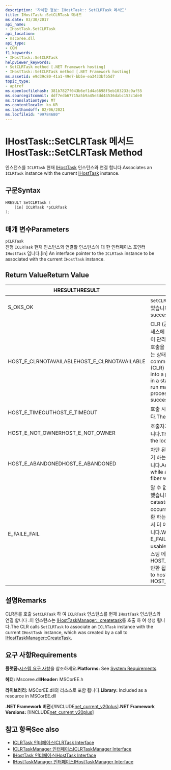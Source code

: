 ```yaml
---
description: '자세한 정보: IHostTask:: SetCLRTask 메서드'
title: IHostTask::SetCLRTask 메서드
ms.date: 03/30/2017
api_name:
- IHostTask.SetCLRTask
api_location:
- mscoree.dll
api_type:
- COM
f1_keywords:
- IHostTask::SetCLRTask
helpviewer_keywords:
- SetCLRTask method [.NET Framework hosting]
- IHostTask::SetCLRTask method [.NET Framework hosting]
ms.assetid: e9d39c80-41a1-49e7-bb5e-ea3433bfb5d7
topic_type:
- apiref
ms.openlocfilehash: 381b7827f043b6ef1d4a6698f5eb103233c9af55
ms.sourcegitcommit: ddf7edb67715a5b9a45e3dd44536dabc153c1de0
ms.translationtype: MT
ms.contentlocale: ko-KR
ms.lasthandoff: 02/06/2021
ms.locfileid: "99784680"
---
```

# <a name="ihosttasksetclrtask-method"></a><span data-ttu-id="56ba0-103">IHostTask::SetCLRTask 메서드</span><span class="sxs-lookup"><span data-stu-id="56ba0-103">IHostTask::SetCLRTask Method</span></span>

<span data-ttu-id="56ba0-104">인스턴스를 `ICLRTask` 현재 [IHostTask](ihosttask-interface.md) 인스턴스와 연결 합니다.</span><span class="sxs-lookup"><span data-stu-id="56ba0-104">Associates an `ICLRTask` instance with the current [IHostTask](ihosttask-interface.md) instance.</span></span>  
  
## <a name="syntax"></a><span data-ttu-id="56ba0-105">구문</span><span class="sxs-lookup"><span data-stu-id="56ba0-105">Syntax</span></span>  
  
```cpp  
HRESULT SetCLRTask (  
    [in] ICLRTask *pCLRTask  
);  
```  
  
## <a name="parameters"></a><span data-ttu-id="56ba0-106">매개 변수</span><span class="sxs-lookup"><span data-stu-id="56ba0-106">Parameters</span></span>  

 `pCLRTask`  
 <span data-ttu-id="56ba0-107">진행 `ICLRTask` 현재 인스턴스와 연결할 인스턴스에 대 한 인터페이스 포인터 `IHostTask` 입니다.</span><span class="sxs-lookup"><span data-stu-id="56ba0-107">[in] An interface pointer to the `ICLRTask` instance to be associated with the current `IHostTask` instance.</span></span>  
  
## <a name="return-value"></a><span data-ttu-id="56ba0-108">Return Value</span><span class="sxs-lookup"><span data-stu-id="56ba0-108">Return Value</span></span>  
  
|<span data-ttu-id="56ba0-109">HRESULT</span><span class="sxs-lookup"><span data-stu-id="56ba0-109">HRESULT</span></span>|<span data-ttu-id="56ba0-110">설명</span><span class="sxs-lookup"><span data-stu-id="56ba0-110">Description</span></span>|  
|-------------|-----------------|  
|<span data-ttu-id="56ba0-111">S_OK</span><span class="sxs-lookup"><span data-stu-id="56ba0-111">S_OK</span></span>|<span data-ttu-id="56ba0-112">`SetCLRTask` 성공적으로 반환 되었습니다.</span><span class="sxs-lookup"><span data-stu-id="56ba0-112">`SetCLRTask` returned successfully.</span></span>|  
|<span data-ttu-id="56ba0-113">HOST_E_CLRNOTAVAILABLE</span><span class="sxs-lookup"><span data-stu-id="56ba0-113">HOST_E_CLRNOTAVAILABLE</span></span>|<span data-ttu-id="56ba0-114">CLR (공용 언어 런타임)이 프로세스에 로드 되지 않았거나 CLR이 관리 코드를 실행할 수 없거나 호출을 성공적으로 처리할 수 없는 상태에 있습니다.</span><span class="sxs-lookup"><span data-stu-id="56ba0-114">The common language runtime (CLR) has not been loaded into a process, or the CLR is in a state in which it cannot run managed code or process the call successfully.</span></span>|  
|<span data-ttu-id="56ba0-115">HOST_E_TIMEOUT</span><span class="sxs-lookup"><span data-stu-id="56ba0-115">HOST_E_TIMEOUT</span></span>|<span data-ttu-id="56ba0-116">호출 시간이 초과 되었습니다.</span><span class="sxs-lookup"><span data-stu-id="56ba0-116">The call timed out.</span></span>|  
|<span data-ttu-id="56ba0-117">HOST_E_NOT_OWNER</span><span class="sxs-lookup"><span data-stu-id="56ba0-117">HOST_E_NOT_OWNER</span></span>|<span data-ttu-id="56ba0-118">호출자가 잠금을 소유 하지 않습니다.</span><span class="sxs-lookup"><span data-stu-id="56ba0-118">The caller does not own the lock.</span></span>|  
|<span data-ttu-id="56ba0-119">HOST_E_ABANDONED</span><span class="sxs-lookup"><span data-stu-id="56ba0-119">HOST_E_ABANDONED</span></span>|<span data-ttu-id="56ba0-120">차단 된 스레드나 파이버에서 대기 하는 동안 이벤트를 취소 했습니다.</span><span class="sxs-lookup"><span data-stu-id="56ba0-120">An event was canceled while a blocked thread or fiber was waiting on it.</span></span>|  
|<span data-ttu-id="56ba0-121">E_FAIL</span><span class="sxs-lookup"><span data-stu-id="56ba0-121">E_FAIL</span></span>|<span data-ttu-id="56ba0-122">알 수 없는 치명적인 오류가 발생 했습니다.</span><span class="sxs-lookup"><span data-stu-id="56ba0-122">An unknown catastrophic failure occurred.</span></span> <span data-ttu-id="56ba0-123">메서드가 E_FAIL 반환 하는 경우 해당 프로세스 내에서 더 이상 CLR을 사용할 수 없습니다.</span><span class="sxs-lookup"><span data-stu-id="56ba0-123">When a method returns E_FAIL, the CLR is no longer usable within the process.</span></span> <span data-ttu-id="56ba0-124">호스팅 메서드를 이후에 호출 하면 HOST_E_CLRNOTAVAILABLE 반환 됩니다.</span><span class="sxs-lookup"><span data-stu-id="56ba0-124">Subsequent calls to hosting methods return HOST_E_CLRNOTAVAILABLE.</span></span>|  
  
## <a name="remarks"></a><span data-ttu-id="56ba0-125">설명</span><span class="sxs-lookup"><span data-stu-id="56ba0-125">Remarks</span></span>  

 <span data-ttu-id="56ba0-126">CLR은를 호출 `SetCLRTask` 하 여 `ICLRTask` 인스턴스를 현재 `IHostTask` 인스턴스와 연결 합니다 .이 인스턴스는 [IHostTaskManager:: createtask](ihosttaskmanager-createtask-method.md)를 호출 하 여 생성 됩니다.</span><span class="sxs-lookup"><span data-stu-id="56ba0-126">The CLR calls `SetCLRTask` to associate an `ICLRTask` instance with the current `IHostTask` instance, which was created by a call to [IHostTaskManager::CreateTask](ihosttaskmanager-createtask-method.md).</span></span>  
  
## <a name="requirements"></a><span data-ttu-id="56ba0-127">요구 사항</span><span class="sxs-lookup"><span data-stu-id="56ba0-127">Requirements</span></span>  

 <span data-ttu-id="56ba0-128">**플랫폼:**[시스템 요구 사항](../../get-started/system-requirements.md)을 참조하세요.</span><span class="sxs-lookup"><span data-stu-id="56ba0-128">**Platforms:** See [System Requirements](../../get-started/system-requirements.md).</span></span>  
  
 <span data-ttu-id="56ba0-129">**헤더:** Mscoree.dll</span><span class="sxs-lookup"><span data-stu-id="56ba0-129">**Header:** MSCorEE.h</span></span>  
  
 <span data-ttu-id="56ba0-130">**라이브러리:** MSCorEE.dll의 리소스로 포함 됩니다.</span><span class="sxs-lookup"><span data-stu-id="56ba0-130">**Library:** Included as a resource in MSCorEE.dll</span></span>  
  
 <span data-ttu-id="56ba0-131">**.NET Framework 버전:**[!INCLUDE[net_current_v20plus](../../../../includes/net-current-v20plus-md.md)]</span><span class="sxs-lookup"><span data-stu-id="56ba0-131">**.NET Framework Versions:** [!INCLUDE[net_current_v20plus](../../../../includes/net-current-v20plus-md.md)]</span></span>  
  
## <a name="see-also"></a><span data-ttu-id="56ba0-132">참고 항목</span><span class="sxs-lookup"><span data-stu-id="56ba0-132">See also</span></span>

- [<span data-ttu-id="56ba0-133">ICLRTask 인터페이스</span><span class="sxs-lookup"><span data-stu-id="56ba0-133">ICLRTask Interface</span></span>](iclrtask-interface.md)
- [<span data-ttu-id="56ba0-134">ICLRTaskManager 인터페이스</span><span class="sxs-lookup"><span data-stu-id="56ba0-134">ICLRTaskManager Interface</span></span>](iclrtaskmanager-interface.md)
- [<span data-ttu-id="56ba0-135">IHostTask 인터페이스</span><span class="sxs-lookup"><span data-stu-id="56ba0-135">IHostTask Interface</span></span>](ihosttask-interface.md)
- [<span data-ttu-id="56ba0-136">IHostTaskManager 인터페이스</span><span class="sxs-lookup"><span data-stu-id="56ba0-136">IHostTaskManager Interface</span></span>](ihosttaskmanager-interface.md)

